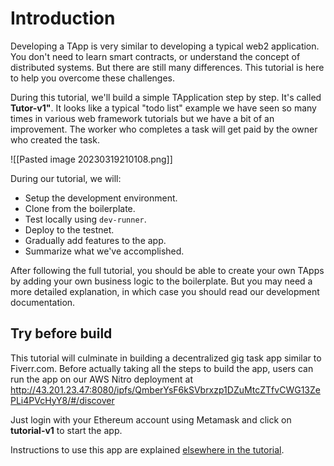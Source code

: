 # Introduction
Developing a TApp is very similar to developing a typical web2 application. You don't need to learn smart contracts, or understand the concept of distributed systems. But there are still many differences. This tutorial is here to help you overcome these challenges. 

During this tutorial, we'll build a simple TApplication step by step. It's called **Tutor-v1"**. It looks like a typical "todo list" example we have seen so many times in various web framework tutorials but we have a bit of an improvement. The worker who completes a task will get paid by the owner who created the task. 

![[Pasted image 20230319210108.png]]

During our tutorial, we will:

- Setup the development environment. 
- Clone from the boilerplate. 
- Test locally using `dev-runner`.
- Deploy to the testnet.
- Gradually add features to the app.
- Summarize what we've accomplished.

After following the full tutorial, you should be able to create your own TApps by adding your own business logic to the boilerplate. But you may need a more detailed explanation, in which case you should read our development documentation.

## Try before build

This tutorial will culminate in building a decentralized gig task app similar to Fiverr.com. Before actually taking all the steps to build the app, users can run the app on our AWS Nitro deployment at http://43.201.23.47:8080/ipfs/QmberYsF6kSVbrxzp1DZuMtcZTfvCWG13ZePLi4PVcHyY8/#/discover

Just login with your Ethereum account using Metamask and click on **tutorial-v1** to start the app.

Instructions to use this app are explained [elsewhere in the tutorial](../060_reward_fund_transfer/README.md).

